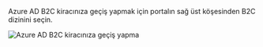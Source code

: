 Azure AD B2C kiracınıza geçiş yapmak için portalın sağ üst köşesinden B2C dizinini seçin.

![Azure AD B2C kiracınıza geçiş yapma](./media/active-directory-b2c-switch-b2c-tenant/switch-to-b2c-tenant.png)